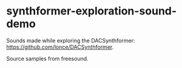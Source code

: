 # synthformer-exploration-sound-demo

Sounds made while exploring the DACSynthformer: https://github.com/lonce/DACSynthformer.

Source samples from freesound.